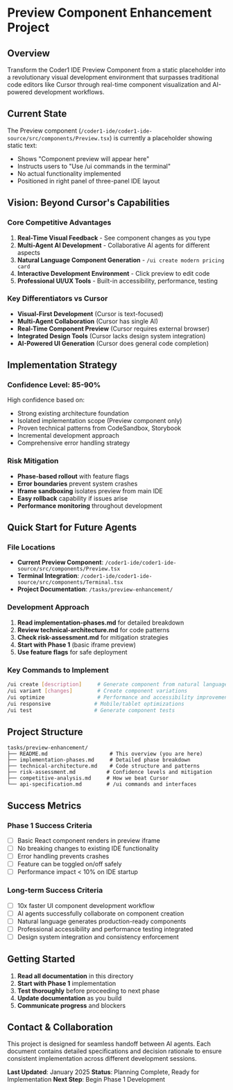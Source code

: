 # Preview Component Enhancement Project

## Overview

Transform the Coder1 IDE Preview Component from a static placeholder into a revolutionary visual development environment that surpasses traditional code editors like Cursor through real-time component visualization and AI-powered development workflows.

## Current State

The Preview component (`/coder1-ide/coder1-ide-source/src/components/Preview.tsx`) is currently a placeholder showing static text:
- Shows "Component preview will appear here"
- Instructs users to "Use /ui commands in the terminal" 
- No actual functionality implemented
- Positioned in right panel of three-panel IDE layout

## Vision: Beyond Cursor's Capabilities

### Core Competitive Advantages
1. **Real-Time Visual Feedback** - See component changes as you type
2. **Multi-Agent AI Development** - Collaborative AI agents for different aspects
3. **Natural Language Component Generation** - `/ui create modern pricing card`
4. **Interactive Development Environment** - Click preview to edit code
5. **Professional UI/UX Tools** - Built-in accessibility, performance, testing

### Key Differentiators vs Cursor
- **Visual-First Development** (Cursor is text-focused)
- **Multi-Agent Collaboration** (Cursor has single AI)
- **Real-Time Component Preview** (Cursor requires external browser)
- **Integrated Design Tools** (Cursor lacks design system integration)
- **AI-Powered UI Generation** (Cursor does general code completion)

## Implementation Strategy

### Confidence Level: 85-90%
High confidence based on:
- Strong existing architecture foundation
- Isolated implementation scope (Preview component only)
- Proven technical patterns from CodeSandbox, Storybook
- Incremental development approach
- Comprehensive error handling strategy

### Risk Mitigation
- **Phase-based rollout** with feature flags
- **Error boundaries** prevent system crashes
- **Iframe sandboxing** isolates preview from main IDE
- **Easy rollback** capability if issues arise
- **Performance monitoring** throughout development

## Quick Start for Future Agents

### File Locations
- **Current Preview Component**: `/coder1-ide/coder1-ide-source/src/components/Preview.tsx`
- **Terminal Integration**: `/coder1-ide/coder1-ide-source/src/components/Terminal.tsx`
- **Project Documentation**: `/tasks/preview-enhancement/`

### Development Approach
1. **Read implementation-phases.md** for detailed breakdown
2. **Review technical-architecture.md** for code patterns
3. **Check risk-assessment.md** for mitigation strategies
4. **Start with Phase 1** (basic iframe preview)
5. **Use feature flags** for safe deployment

### Key Commands to Implement
```bash
/ui create [description]     # Generate component from natural language
/ui variant [changes]        # Create component variations
/ui optimize                 # Performance and accessibility improvements
/ui responsive              # Mobile/tablet optimizations
/ui test                    # Generate component tests
```

## Project Structure

```
tasks/preview-enhancement/
├── README.md                    # This overview (you are here)
├── implementation-phases.md     # Detailed phase breakdown
├── technical-architecture.md    # Code structure and patterns
├── risk-assessment.md          # Confidence levels and mitigation
├── competitive-analysis.md     # How we beat Cursor
└── api-specification.md        # /ui commands and interfaces
```

## Success Metrics

### Phase 1 Success Criteria
- [ ] Basic React component renders in preview iframe
- [ ] No breaking changes to existing IDE functionality
- [ ] Error handling prevents crashes
- [ ] Feature can be toggled on/off safely
- [ ] Performance impact < 10% on IDE startup

### Long-term Success Criteria
- [ ] 10x faster UI component development workflow
- [ ] AI agents successfully collaborate on component creation
- [ ] Natural language generates production-ready components
- [ ] Professional accessibility and performance testing integrated
- [ ] Design system integration and consistency enforcement

## Getting Started

1. **Read all documentation** in this directory
2. **Start with Phase 1** implementation
3. **Test thoroughly** before proceeding to next phase
4. **Update documentation** as you build
5. **Communicate progress** and blockers

## Contact & Collaboration

This project is designed for seamless handoff between AI agents. Each document contains detailed specifications and decision rationale to ensure consistent implementation across different development sessions.

**Last Updated**: January 2025
**Status**: Planning Complete, Ready for Implementation
**Next Step**: Begin Phase 1 Development